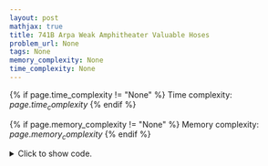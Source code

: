 ```yaml
---
layout: post
mathjax: true
title: 741B Arpa Weak Amphitheater Valuable Hoses
problem_url: None
tags: None
memory_complexity: None
time_complexity: None
---
```




{% if page.time_complexity != "None" %}
Time complexity: ${{ page.time_complexity }}$
{% endif %}

{% if page.memory_complexity != "None" %}
Memory complexity: ${{ page.memory_complexity }}$
{% endif %}

<details>
<summary>
<p style="display:inline">Click to show code.</p>
</summary>
```cpp
{% raw %}
using namespace std;
using vi = vector<int>;
int const NMAX = 1e3 + 11;
int n, m, c, w[NMAX], b[NMAX], rep[NMAX], cur_rep;
bool visited[NMAX];
vi g[NMAX], component;
inline pair<int, int> add_pair(pair<int, int> a, pair<int, int> b)
{
    return make_pair(a.first + b.first, a.second + b.second);
}
pair<int, int> dfs(int u, int p = -1)
{
    pair<int, int> tbw = {b[u], w[u]};
    rep[u] = cur_rep;
    visited[u] = true;
    for (auto v : g[u])
    {
        if (v == p or visited[v])
            continue;
        tbw = add_pair(dfs(v, u), tbw);
    }
    component.push_back(u);
    return tbw;
}
int solve(void)
{
    vector<vi> dp(n + 1, vi(c + 1, 0));
    for (int u = 1; u <= n; ++u)
    {
        if (visited[u])
            continue;
        ++cur_rep;
        auto [tb, tw] = dfs(u);
        for (int cap = 0; cap <= c; ++cap)
        {
            auto &ans = dp[cur_rep][cap];
            ans = max(ans, dp[cur_rep - 1][cap]);
            if (cap - tw >= 0)
                ans = max(ans, dp[cur_rep - 1][cap - tw] + tb);
            for (auto v : component)
                if (cap - w[v] >= 0)
                    ans = max(ans, dp[cur_rep - 1][cap - w[v]] + b[v]);
        }
        component.clear();
    }
    return dp[cur_rep][c];
}
int main(void)
{
    ios_base::sync_with_stdio(false), cin.tie(NULL);
    int u, v;
    cin >> n >> m >> c;
    for (int i = 1; i <= n; ++i)
        cin >> w[i];
    for (int i = 1; i <= n; ++i)
        cin >> b[i];
    for (int i = 0; i < m; ++i)
    {
        cin >> u >> v;
        g[u].push_back(v);
        g[v].push_back(u);
    }
    cout << solve() << endl;
    return 0;
}

{% endraw %}
```
</details>

